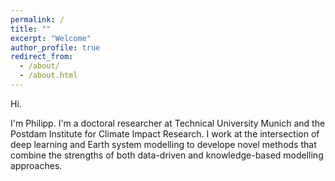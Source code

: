 ```yaml
---
permalink: /
title: ""
excerpt: "Welcome"
author_profile: true
redirect_from: 
  - /about/
  - /about.html
---
```



Hi.

I'm Philipp. I'm a doctoral researcher at Technical University Munich and the Postdam Institute for Climate Impact Research. I work at the intersection of deep learning and Earth system modelling to develope novel methods that combine the strengths of both data-driven and knowledge-based modelling approaches. 
